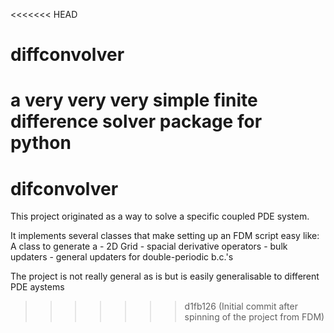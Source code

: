 <<<<<<< HEAD
# diffconvolver
a very very very simple finite difference solver package for python
=======
# difconvolver

This project originated as a way to solve a specific coupled PDE system.

It implements several classes that make setting up an FDM script easy like:
A class to generate a 
	- 2D Grid
	- spacial derivative operators
	- bulk updaters
	- general updaters for double-periodic b.c.'s

The project is not really general as is but is easily generalisable to different PDE aystems
>>>>>>> d1fb126 (Initial commit after spinning of the project from FDM)
